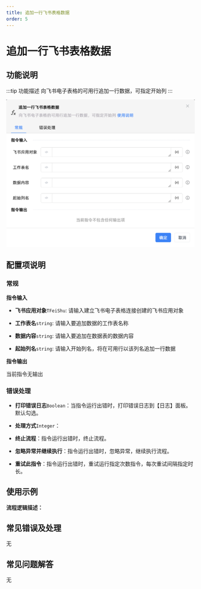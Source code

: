 ```yaml
---
title: 追加一行飞书表格数据
order: 5
---
```


# 追加一行飞书表格数据

## 功能说明

:::tip 功能描述
向飞书电子表格的可用行追加一行数据，可指定开始列
:::

![追加一行飞书表格数据](../../../../assets/追加一行飞书表格数据_command.png)

## 配置项说明

### 常规

**指令输入**

- **飞书应用对象**`TFeiShu`: 请输入建立飞书电子表格连接创建的飞书应用对象

- **工作表名**`string`: 请输入要追加数据的工作表名称

- **数据内容**`string`: 请输入要追加在数据表的数据内容

- **起始列名**`string`: 请输入开始列名，将在可用行以该列名追加一行数据


**指令输出**

当前指令无输出

### 错误处理

- **打印错误日志**`Boolean`：当指令运行出错时，打印错误日志到【日志】面板。默认勾选。

- **处理方式**`Integer`：

 - **终止流程**：指令运行出错时，终止流程。

 - **忽略异常并继续执行**：指令运行出错时，忽略异常，继续执行流程。

 - **重试此指令**：指令运行出错时，重试运行指定次数指令，每次重试间隔指定时长。

## 使用示例

**流程逻辑描述：** 

## 常见错误及处理

无

## 常见问题解答

无

